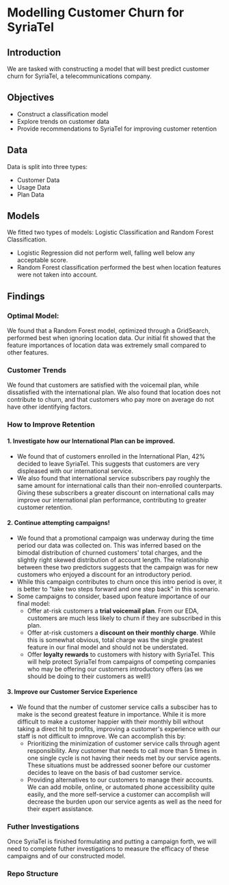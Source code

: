 # Modelling Customer Churn for SyriaTel

## Introduction
We are tasked with constructing a model that will best predict customer churn for SyriaTel, a telecommunications company. 

## Objectives
- Construct a classification model
- Explore trends on customer data
- Provide recommendations to SyriaTel for improving customer retention

## Data
Data is split into three types:
- Customer Data
- Usage Data
- Plan Data

## Models
We fitted two types of models: Logistic Classification and Random Forest Classification.
- Logistic Regression did not perform well, falling well below any acceptable score. 
- Random Forest classification performed the best when location features were not taken into account. 

## Findings
### Optimal Model:
We found that a Random Forest model, optimized through a GridSearch, performed best when ignoring location data. Our initial fit showed that the feature importances of location data was extremely small compared to other features. 
### Customer Trends
We found that customers are satisfied with the voicemail plan, while dissatisfied with the international plan. We also found that location does not contribute to churn, and that customers who pay more on average do not have other identifying factors. 
### How to Improve Retention
#### 1. Investigate how our International Plan can be improved. 
* We found that of customers enrolled in the International Plan, 42% decided to leave SyriaTel. This suggests that customers are very displeased with our international service. 
* We also found that international service subscribers pay roughly the same amount for international calls than their non-enrolled counterparts. Giving these subscribers a greater discount on international calls may improve our international plan performance, contributing to greater customer retention. 


#### 2. Continue attempting campaigns!
* We found that a promotional campaign was underway during the time period our data was collected on. This was inferred based on the bimodal distribution of churned customers' total charges, and the slightly right skewed distribution of account length. The relationship between these two predictors suggests that the campaign was for new customers who enjoyed a discount for an introductory period. 
* While this campaign contributes to churn once this intro period is over, it is better to "take two steps forward and one step back" in this scenario. 
* Some campaigns to consider, based upon feature importance of our final model:
    - Offer at-risk customers a **trial voicemail plan**. From our EDA, customers are much less likely to churn if they are subscribed in this plan. 
    - Offer at-risk customers a **discount on their monthly charge**. While this is somewhat obvious, total charge was the single greatest feature in our final model and should not be understated. 
    - Offer **loyalty rewards** to customers with history with SyriaTel. This will help protect SyriaTel from campaigns of competing companies who may be offering our customers introductory offers (as we should be doing to their customers as well!)
#### 3. Improve our Customer Service Experience
- We found that the number of customer service calls a subsciber has to make is the second greatest feature in importance. While it is more difficult to make a customer happier with their monthly bill without taking a direct hit to profits, improving a customer's experience with our staff is not difficult to imnprove. We can accomplish this by:
    - Prioritizing the minimization of customer service calls through agent responsibility. Any customer that needs to call more than 5 times in one single cycle is not having their needs met by our service agents. These situations must be addressed sooner before our customer decides to leave on the basis of bad customer service. 
    - Providing alternatives to our customers to manage their accounts. We can add mobile, online, or automated phone accessibility quite easily, and the more self-service a customer can accomplish will decrease the burden upon our service agents as well as the need for their expert assistance. 
### Futher Investigations
Once SyriaTel is finished formulating and putting a campaign forth, we will need to complete futher investigations to measure the efficacy of these campaigns and of our constructed model. 
### Repo Structure